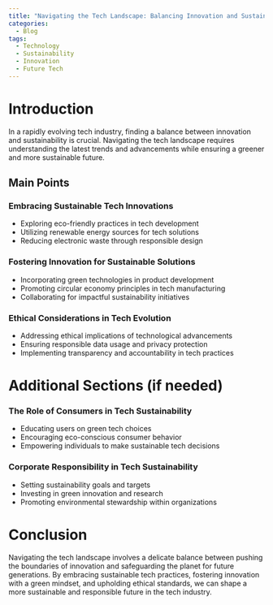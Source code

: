 ```yaml
---
title: "Navigating the Tech Landscape: Balancing Innovation and Sustainability"
categories:
  - Blog
tags:
  - Technology
  - Sustainability
  - Innovation
  - Future Tech
---
```


# Introduction
In a rapidly evolving tech industry, finding a balance between innovation and sustainability is crucial. Navigating the tech landscape requires understanding the latest trends and advancements while ensuring a greener and more sustainable future.

## Main Points
### Embracing Sustainable Tech Innovations
- Exploring eco-friendly practices in tech development
- Utilizing renewable energy sources for tech solutions
- Reducing electronic waste through responsible design

### Fostering Innovation for Sustainable Solutions
- Incorporating green technologies in product development
- Promoting circular economy principles in tech manufacturing
- Collaborating for impactful sustainability initiatives

### Ethical Considerations in Tech Evolution
- Addressing ethical implications of technological advancements
- Ensuring responsible data usage and privacy protection
- Implementing transparency and accountability in tech practices

# Additional Sections (if needed)
### The Role of Consumers in Tech Sustainability
- Educating users on green tech choices
- Encouraging eco-conscious consumer behavior
- Empowering individuals to make sustainable tech decisions

### Corporate Responsibility in Tech Sustainability
- Setting sustainability goals and targets
- Investing in green innovation and research
- Promoting environmental stewardship within organizations

# Conclusion
Navigating the tech landscape involves a delicate balance between pushing the boundaries of innovation and safeguarding the planet for future generations. By embracing sustainable tech practices, fostering innovation with a green mindset, and upholding ethical standards, we can shape a more sustainable and responsible future in the tech industry.
